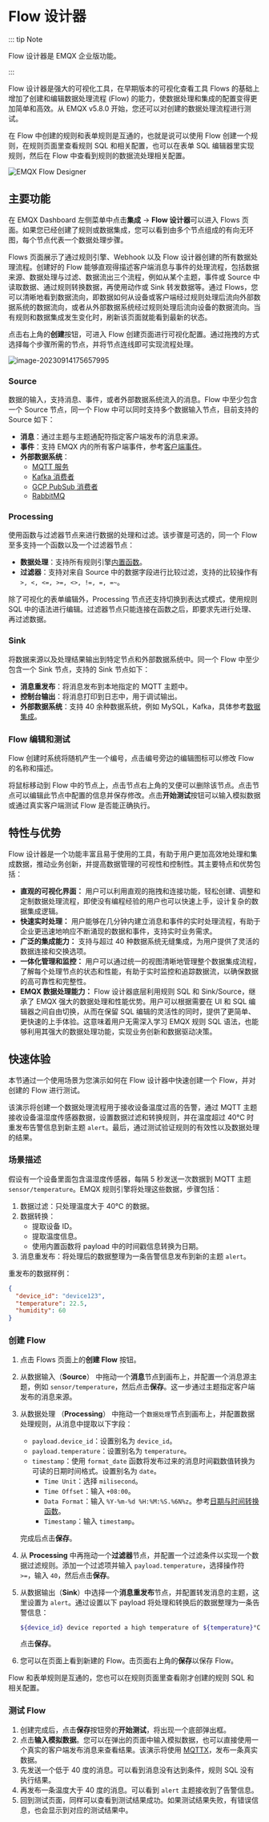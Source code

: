 # Flow 设计器

::: tip Note

Flow 设计器是 EMQX 企业版功能。

:::

Flow 设计器是强大的可视化工具，在早期版本的可视化查看工具 Flows 的基础上增加了创建和编辑数据处理流程 (Flow) 的能力，使数据处理和集成的配置变得更加简单和高效。从 EMQX v5.8.0 开始，您还可以对创建的数据处理流程进行测试。

在 Flow 中创建的规则和表单规则是互通的，也就是说可以使用 Flow 创建一个规则，在规则页面里查看规则 SQL 和相关配置，也可以在表单 SQL 编辑器里实现规则，然后在 Flow 中查看到规则的数据流处理相关配置。

![EMQX Flow Designer](./assets/flow-designer.png)

## 主要功能

在 EMQX Dashboard 左侧菜单中点击**集成** -> **Flow 设计器**可以进入 Flows 页面。如果您已经创建了规则或数据集成，您可以看到由多个节点组成的有向无环图，每个节点代表一个数据处理步骤。

Flows 页面展示了通过规则引擎、Webhook 以及 Flow 设计器创建的所有数据处理流程。创建好的 Flow 能够直观得描述客户端消息与事件的处理流程，包括数据来源、数据处理与过滤、数据流出三个流程，例如从某个主题，事件或 Source 中读取数据、通过规则转换数据，再使用动作或 Sink 转发数据等。通过 Flows，您可以清晰地看到数据流向，即数据如何从设备或客户端经过规则处理后流向外部数据系统的数据流向，或者从外部数据系统经过规则处理后流向设备的数据流向。当有规则和数据集成发生变化时，刷新该页面就能看到最新的状态。

点击右上角的**创建**按钮，可进入 Flow 创建页面进行可视化配置。通过拖拽的方式选择每个步骤所需的节点，并将节点连线即可实现流程处理。

![image-20230914175657995](./assets/image-20230914175657995.png)

### Source

数据的输入，支持消息、事件，或者外部数据系统流入的消息。Flow 中至少包含一个 Source 节点，同一个 Flow 中可以同时支持多个数据输入节点，目前支持的 Source 如下：

- **消息**：通过主题与主题通配符指定客户端发布的消息来源。
- **事件**：支持 EMQX 内的所有客户端事件，参考[客户端事件](../data-integration/rule-sql-events-and-fields.md#客户端事件)。
- **外部数据系统**：
  - [MQTT 服务](../data-integration/data-bridge-mqtt.md)
  - [Kafka 消费者](../data-integration/data-bridge-kafka.md)
  - [GCP PubSub 消费者](../data-integration/data-bridge-gcp-pubsub.md)
  - [RabbitMQ](../data-integration/data-bridge-rabbitmq.md)

### Processing

使用函数与过滤器节点来进行数据的处理和过滤。该步骤是可选的，同一个 Flow 至多支持一个函数以及一个过滤器节点：

- **数据处理**：支持所有规则引擎[内置函数](../data-integration/rule-sql-builtin-functions.md)。
- **过滤器**：支持对来自 Source 中的数据字段进行比较过滤，支持的比较操作有 `>, <, <=, >=, <>, !=, =, =~`。

除了可视化的表单编辑外，Processing 节点还支持切换到表达式模式，使用规则 SQL 中的语法进行编辑。过滤器节点只能连接在函数之后，即要求先进行处理、再过滤数据。

### Sink

将数据来源以及处理结果输出到特定节点和外部数据系统中。同一个 Flow 中至少包含一个 Sink 节点，支持的 Sink 节点如下：

- **消息重发布**：将消息发布到本地指定的 MQTT 主题中。
- **控制台输出**：将消息打印到日志中，用于调试输出。
- **外部数据系统**：支持 40 余种数据系统，例如 MySQL，Kafka，具体参考[数据集成](../data-integration/data-bridges.md)。

### Flow 编辑和测试

Flow 创建时系统将随机产生一个编号，点击编号旁边的编辑图标可以修改 Flow 的名称和描述。

将鼠标移动到 Flow 中的节点上，点击节点右上角的叉便可以删除该节点。点击节点可以编辑此节点中配置的信息并保存修改。点击**开始测试**按钮可以输入模拟数据或通过真实客户端测试 Flow 是否能正确执行。

## 特性与优势

Flow 设计器是一个功能丰富且易于使用的工具，有助于用户更加高效地处理和集成数据，推动业务创新，并提高数据管理的可视性和控制性。其主要特点和优势包括：

- **直观的可视化界面：** 用户可以利用直观的拖拽和连接功能，轻松创建、调整和定制数据处理流程，即使没有编程经验的用户也可以快速上手，设计复杂的数据集成逻辑。
- **快速实时处理：** 用户能够在几分钟内建立消息和事件的实时处理流程，有助于企业更迅速地响应不断涌现的数据和事件，支持实时业务需求。
- **广泛的集成能力：** 支持与超过 40 种数据系统无缝集成，为用户提供了灵活的数据连接和交换选项。
- **一体化管理和监控：** 用户可以通过统一的视图清晰地管理整个数据集成流程，了解每个处理节点的状态和性能，有助于实时监控和追踪数据流，以确保数据的高可靠性和完整性。
- **EMQX 数据处理能力：** Flow 设计器底层利用规则 SQL 和 Sink/Source，继承了 EMQX 强大的数据处理和性能优势。用户可以根据需要在 UI 和 SQL 编辑器之间自由切换，从而在保留 SQL 编辑的灵活性的同时，提供了更简单、更快速的上手体验。这意味着用户无需深入学习 EMQX 规则 SQL 语法，也能够利用其强大的数据处理功能，实现业务创新和数据驱动决策。

## 快速体验

本节通过一个使用场景为您演示如何在 Flow 设计器中快速创建一个 Flow，并对创建的 Flow 进行测试。

该演示将创建一个数据处理流程用于接收设备温度过高的告警，通过 MQTT 主题接收设备温湿度传感器数据，设置数据过滤和转换规则，并在温度超过 40°C 时重发布告警信息到新主题 `alert`。最后，通过测试验证规则的有效性以及数据处理的结果。

### 场景描述

假设有一个设备里面包含温湿度传感器，每隔 5 秒发送一次数据到 MQTT 主题 `sensor/temperature`。EMQX 规则引擎将处理这些数据，步骤包括：

1. 数据过滤：只处理温度大于 40°C 的数据。
2. 数据转换：
   - 提取设备 ID。
   - 提取温度信息。
   - 使用内置函数将 payload 中的时间戳信息转换为日期。
3. 消息重发布：将处理后的数据整理为一条告警信息发布到新的主题 `alert`。

重发布的数据样例：

```json
{
  "device_id": "device123",
  "temperature": 22.5,
  "humidity": 60
}
```

### 创建 Flow

1. 点击 Flows 页面上的**创建 Flow** 按钮。

2. 从数据输入（**Source**） 中拖动一个**消息**节点到画布上，并配置一个消息源主题，例如 `sensor/temperature`，然后点击**保存**。这一步通过主题指定客户端发布的消息来源。

3. 从数据处理 （**Processing**） 中拖动一个`数据处理`节点到画布上，并配置数据处理规则，从消息中提取以下字段：

   - `payload.device_id`：设置别名为 `device_id`。
   - `payload.temperature`：设置别名为 `temperature`。
   - `timestamp`：使用 `format_date` 函数将发布过来的消息时间戳数值转换为可读的日期时间格式。设置别名为 `date`。
     - `Time Unit`：选择 `milisecond`。
     - `Time Offset`：输入 `+08:00`。
     - `Data Format`：输入 `%Y-%m-%d %H:%M:%S.%6N%z`。参考[日期与时间转换函数](../data-integration/rule-sql-builtin-functions.md#format-date-unit-string-offset-string-integer-formatstring-string-time-integer-string)。
     - `Timestamp`：输入 `timestamp`。

   完成后点击**保存**。

4. 从 **Processing** 中再拖动一个**过滤器**节点，并配置一个过滤条件以实现一个数据过滤规则。添加一个过滤项并输入 `payload.temperature`，选择操作符 `>=`，输入 `40`，然后点击**保存**。

5. 从数据输出（**Sink**）中选择一个**消息重发布**节点，并配置转发消息的主题，这里设置为 `alert`。通过设置以下 payload 将处理和转换后的数据整理为一条告警信息：

   ```bash
   ${device_id} device reported a high temperature of ${temperature}°C at ${date}.
   ```

   点击**保存**。

6. 您可以在页面上看到新建的 Flow。击页面右上角的**保存**以保存 Flow。

Flow 和表单规则是互通的，您也可以在规则页面里查看刚才创建的规则 SQL 和相关配置。

### 测试 Flow

1. 创建完成后，点击**保存**按钮旁的**开始测试**，将出现一个底部弹出框。
2. 点击**输入模拟数据**。您可以在弹出的页面中输入模拟数据，也可以直接使用一个真实的客户端发布消息来查看结果。该演示将使用 [MQTTX](https://mqttx.app/zh)，发布一条真实数据。
3. 先发送一个低于 40 度的消息。可以看到消息没有达到条件，规则 SQL 没有执行结果。
4. 再发布一条温度大于 40 度的消息。可以看到 `alert` 主题接收到了告警信息。
5. 回到测试页面，同样可以查看到测试结果成功。如果测试结果失败，有错误信息，也会显示到对应的测试结果中。
